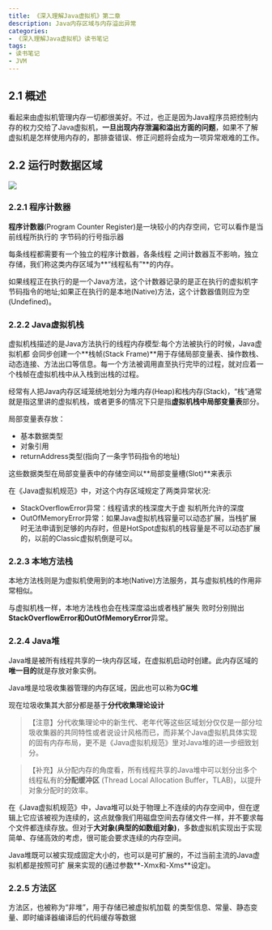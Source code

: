 ```yaml
---
title: 《深入理解Java虚拟机》第二章
description: Java内存区域与内存溢出异常
categories:
- 《深入理解Java虚拟机》读书笔记
tags: 
- 读书笔记
- JVM
---
```


## 2.1 概述

看起来由虚拟机管理内存一切都很美好。不过，也正是因为Java程序员把控制内存的权力交给了Java虚拟机，**一旦出现内存泄漏和溢出方面的问题**，如果不了解虚拟机是怎样使用内存的，那排查错误、修正问题将会成为一项异常艰难的工作。

## 2.2 运行时数据区域

<img src="https://cdn.jsdelivr.net/gh/qqqjoe/imageRepo@latest/202112141958280.png"/>

### 2.2.1 程序计数器

**程序计数器**(Program Counter Register)是一块较小的内存空间，它可以看作是当前线程所执行的
字节码的行号指示器

每条线程都需要有一个独立的程序计数器，各条线程 之间计数器互不影响，独立存储，我们称这类内存区域为**“线程私有”**的内存。

如果线程正在执行的是一个Java方法，这个计数器记录的是正在执行的虚拟机字节码指令的地址;如果正在执行的是本地(Native)方法，这个计数器值则应为空(Undefined)。

### 2.2.2 Java虚拟机栈

虚拟机栈描述的是Java方法执行的线程内存模型:每个方法被执行的时候，Java虚拟机都 会同步创建一个**栈帧(Stack Frame)**用于存储局部变量表、操作数栈、动态连接、方法出口等信息。每一个方法被调用直至执行完毕的过程，就对应着一个栈帧在虚拟机栈中从入栈到出栈的过程。

经常有人把Java内存区域笼统地划分为堆内存(Heap)和栈内存(Stack)，“栈”通常就是指这里讲的虚拟机栈，或者更多的情况下只是指**虚拟机栈中局部变量表**部分。

局部变量表存放：
* 基本数据类型
* 对象引用
* returnAddress类型(指向了一条字节码指令的地址)

这些数据类型在局部变量表中的存储空间以**局部变量槽(Slot)**来表示

在《Java虚拟机规范》中，对这个内存区域规定了两类异常状况:
* StackOverflowError异常：线程请求的栈深度大于虚 拟机所允许的深度
* OutOfMemoryError异常：如果Java虚拟机栈容量可以动态扩展，当栈扩展时无法申请到足够的内存时，但是HotSpot虚拟机的栈容量是不可以动态扩展的，以前的Classic虚拟机倒是可以。

### 2.2.3 本地方法栈

本地方法栈则是为虚拟机使用到的本地(Native)方法服务，其与虚拟机栈的作用非常相似。

与虚拟机栈一样，本地方法栈也会在栈深度溢出或者栈扩展失 败时分别抛出**StackOverflowError和OutOfMemoryError**异常。

### 2.2.4 Java堆

Java堆是被所有线程共享的一块内存区域，在虚拟机启动时创建。此内存区域的**唯一目的**就是存放对象实例。

Java堆是垃圾收集器管理的内存区域，因此也可以称为**GC堆**

现在垃圾收集其大部分都是基于**分代收集理论设计**

> 【注意】分代收集理论中的新生代、老年代等这些区域划分仅仅是一部分垃圾收集器的共同特性或者说设计风格而已，而非某个Java虚拟机具体实现的固有内存布局，更不是《Java虚拟机规范》里对Java堆的进一步细致划分。

> 【补充】从分配内存的角度看，所有线程共享的Java堆中可以划分出多个线程私有的**分配缓冲区** (Thread Local Allocation Buffer，TLAB)，以提升对象分配时的效率。

在《Java虚拟机规范》中，Java堆可以处于物理上不连续的内存空间中，但在逻辑上它应该被视为连续的，这点就像我们用磁盘空间去存储文件一样，并不要求每个文件都连续存放。但对于**大对象(典型的如数组对象)**，多数虚拟机实现出于实现简单、存储高效的考虑，很可能会要求连续的内存空间。

Java堆既可以被实现成固定大小的，也可以是可扩展的，不过当前主流的Java虚拟机都是按照可扩 展来实现的(通过参数**-Xmx和-Xms**设定)。

### 2.2.5 方法区

方法区，也被称为“非堆”，用于存储已被虚拟机加载 的类型信息、常量、静态变量、即时编译器编译后的代码缓存等数据